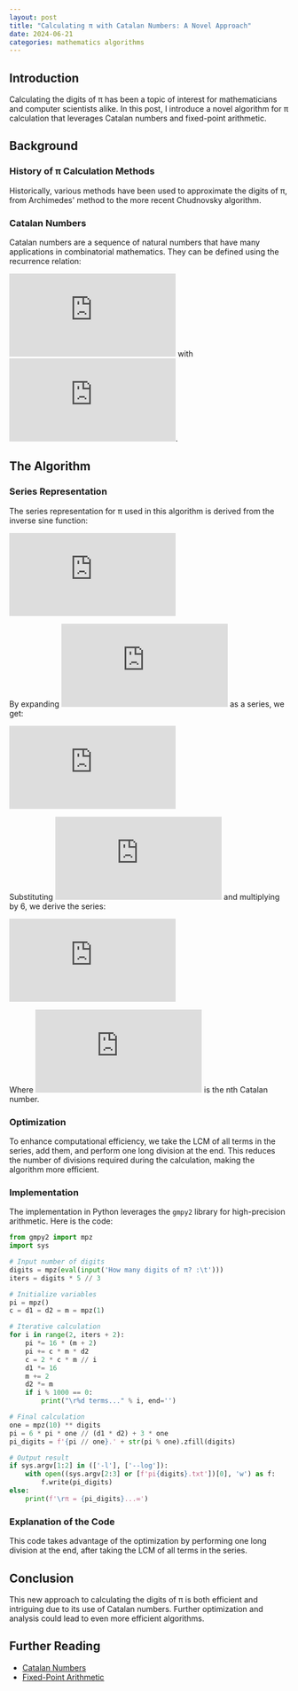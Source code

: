 ```yaml
---
layout: post
title: "Calculating π with Catalan Numbers: A Novel Approach"
date: 2024-06-21
categories: mathematics algorithms
---
```


## Introduction
Calculating the digits of π has been a topic of interest for mathematicians and computer scientists alike. In this post, I introduce a novel algorithm for π calculation that leverages Catalan numbers and fixed-point arithmetic.

## Background
### History of π Calculation Methods
Historically, various methods have been used to approximate the digits of π, from Archimedes' method to the more recent Chudnovsky algorithm.

### Catalan Numbers
Catalan numbers are a sequence of natural numbers that have many applications in combinatorial mathematics. They can be defined using the recurrence relation:

![relation](https://latex.codecogs.com/svg.latex?C_n%20%3D%20%5Cfrac%7B2%282n%20-%201%29%7D%7Bn%20%2B%201%7D%20C_%7Bn%20-%201%7D)
with ![C_0 = 1](https://latex.codecogs.com/svg.latex?C_0%20%3D%201).

## The Algorithm
### Series Representation
The series representation for π used in this algorithm is derived from the inverse sine function:

![\pi = 6 arcsin(0.5)](https://latex.codecogs.com/svg.latex?%5Cpi%20%3D%206%20%5Carcsin%280.5%29)

By expanding ![arcsin(0.5)](https://latex.codecogs.com/svg.latex?%5Carcsin%280.5%29) as a series, we get:

![series](https://latex.codecogs.com/svg.latex?%5Carcsin%28x%29%20%3D%20%5Csum_%7Bn%3D0%7D%5E%7B%5Cinfty%7D%20%5Cfrac%7B%282n%29%21%7D%7B4%5En%20%28n%21%29%5E2%20%282n%20%2B%201%29%7D%20x%5E%7B2n%20%2B%201%7D)

Substituting ![x = 0.5](https://latex.codecogs.com/svg.latex?x%20%3D%200.5) and multiplying by 6, we derive the series:

![series](https://latex.codecogs.com/svg.latex?%5Cpi%20%3D%203%20%2B%206%20%5Csum_%7Bn%3D1%7D%5E%7B%5Cinfty%7D%20%5Cfrac%7B%282n%20-%201%29%20%5Ccdot%20C_%7Bn-1%7D%7D%7B%282n%20%2B%201%29%20%5Ccdot%2016%5En%7D)

Where ![C_n](https://latex.codecogs.com/svg.latex?C_n) is the nth Catalan number.

### Optimization
To enhance computational efficiency, we take the LCM of all terms in the series, add them, and perform one long division at the end. This reduces the number of divisions required during the calculation, making the algorithm more efficient.

### Implementation
The implementation in Python leverages the `gmpy2` library for high-precision arithmetic. Here is the code:

```python
from gmpy2 import mpz
import sys

# Input number of digits
digits = mpz(eval(input('How many digits of π? :\t')))
iters = digits * 5 // 3

# Initialize variables
pi = mpz()
c = d1 = d2 = m = mpz(1)

# Iterative calculation
for i in range(2, iters + 2):
    pi *= 16 * (m + 2)
    pi += c * m * d2
    c = 2 * c * m // i
    d1 *= 16
    m += 2
    d2 *= m
    if i % 1000 == 0:
        print("\r%d terms..." % i, end='')

# Final calculation
one = mpz(10) ** digits
pi = 6 * pi * one // (d1 * d2) + 3 * one
pi_digits = f'{pi // one}.' + str(pi % one).zfill(digits)

# Output result
if sys.argv[1:2] in (['-l'], ['--log']):
    with open((sys.argv[2:3] or [f'pi{digits}.txt'])[0], 'w') as f:
        f.write(pi_digits)
else:
    print(f'\rπ = {pi_digits}...∞')
```

### Explanation of the Code
This code takes advantage of the optimization by performing one long division at the end, after taking the LCM of all terms in the series.

## Conclusion
This new approach to calculating the digits of π is both efficient and intriguing due to its use of Catalan numbers. Further optimization and analysis could lead to even more efficient algorithms.

## Further Reading
- [Catalan Numbers](https://en.wikipedia.org/wiki/Catalan_number)
- [Fixed-Point Arithmetic](https://en.wikipedia.org/wiki/Fixed-point_arithmetic)